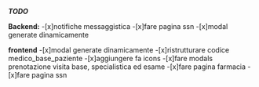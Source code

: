 ***TODO***

**Backend:**
-[x]notifiche messaggistica
-[x]fare pagina ssn
-[x]modal generate dinamicamente


**frontend**
-[x]modal generate dinamicamente
-[x]ristrutturare codice medico_base_paziente 
-[x]aggiungere fa icons
-[x]fare modals prenotazione visita base, specialistica ed esame
-[x]fare pagina farmacia 
-[x]fare pagina ssn
